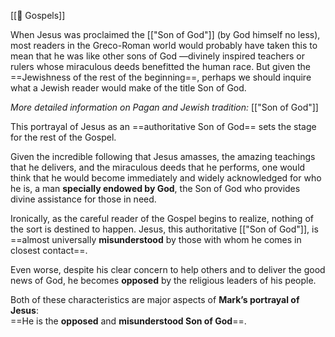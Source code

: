 [[📜 Gospels]]

When Jesus was proclaimed the [["Son of God"]] (by God himself no less), most readers in the Greco-Roman world would probably have taken this to mean that he was like other sons of God —divinely inspired teachers or rulers whose miraculous deeds benefitted the human race.  But given the ==Jewishness of the rest of the beginning==, perhaps we should inquire what a Jewish reader would make of the title Son of God.

 *More detailed information on Pagan and Jewish tradition:* [["Son of God"]] 

This portrayal of Jesus as an ==authoritative Son of God== sets the stage for the rest of the Gospel.

Given the incredible following that Jesus amasses, the amazing teachings that he delivers, and the miraculous deeds that he performs, one would think that he would become immediately and widely acknowledged for who he is, a man **specially endowed by God**, the Son of God who provides divine assistance for those in need.

Ironically, as the careful reader of the Gospel begins to realize, nothing of the sort is destined to happen. Jesus, this authoritative [["Son of God"]], is ==almost universally **misunderstood** by those with whom he comes in closest contact==.

Even worse, despite his clear concern to help others and to deliver the good news of God, he becomes **opposed** by the religious leaders of his people.

Both of these characteristics are major aspects of **Mark’s portrayal of Jesus**:  
==He is the **opposed** and **misunderstood Son of God**==.